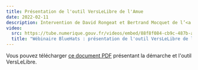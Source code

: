 ```yaml
---
title: Présentation de l'outil VersLeLibre de l'Amue
date: 2022-02-11
description: Intervention de David Rongeat et Bertrand Mocquet de l’<a href="https://www.amue.fr" target="_blank">Amue</a> qui présentent l'outil méthodologique, VersLeLibre, qui permet des autoévaluations de solutions numériques pour prévoir l’ouverture de leur code
video:
  src: https://tube.numerique.gouv.fr/videos/embed/88f8f084-cb9c-487b-a54e-876b5d01162d
  title: "Wébinaire BlueHats : présentation de l'outil VersLeLibre de l'Amue"
---
```


Vous pouvez télécharger [ce document PDF](https://data.amue.fr/ressources/VersLeLibre_UnOutilDAideALaDecisionAAllerVersLeLibre_VersionFinale_V2-CCBYSA.pdf) présentant la démarche et l'outil VersLeLibre.
